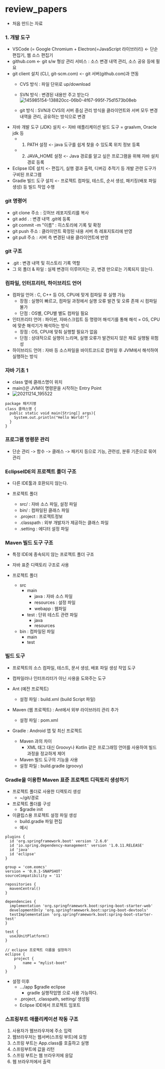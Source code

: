 # review_papers
  - 처음 만드는 자료

### 1. 개발 도구

  - VSCode (= Google Chromium + Electron(=JavaScript 라이브러리) <- 단순 편집기, 웹 소스 편집기
  - github.com <- git s/w 형상 관리 서비스 : 소스 변경 내역 관리, 소스 공유 등에 필요
  - git client  설치 (CLI, git-scm.com) <- git 서버(github.com)과 연동
    - CVS 방식 : 파일 단위로 up/download
    - SVN 방식 : 변경된 내용만 주고 받는다![145985154-138820cc-06b0-4f67-995f-75d1573b08eb](https://user-images.githubusercontent.com/96012916/145985478-58c420a3-c340-40f1-98fd-afa1f46468bb.png)

    - git 방식 : SVN과 CVS의 서버 중심 관리 방식을 클라이언트와 서버 모두 변경내역을 관리, 공유하는 방식으로 변경
  - 자바 개발 도구 (JDK) 설치 <- 자바 애플리케이션 빌드 도구 = graalvm, Oracle jdk 등
    - 1) PATH 설정 <- java 도구를 쉽게 찾을 수 있도록 위치 정보 등록
    - 2) JAVA_HOME 설정 <- Java 경로를 알고 싶은 프로그램을 위해 자바 설치경로 등록
  - Eclipse IDE 설치 <- 편집기, 실행 결과 출력, 디버깅 추적기 등 개발 관련 도구가 구비된 프로그램
  - Gradle 빌드 도구 설치 <- 프로젝트 컴파일, 테스트, 순서 생성, 패키징(배포 파일 생성) 등 빌드 작업 수행

### git 명령어

  - git clone 주소 : 깃허브 레포지토리를 복사
  - git add . : 변경 내역 .git에 등록
  - git commit -m "이름" : 히스토리에 기록 및 확정
  - git push 주소 : 클라이언트 확정된 내용 서버 측 레포지토리에 반영
  - git pull 주소 : 서버 측 변경된 내용 클라이언트에 반영

### git 구조

  - .git : 변경 내역 및 히스토리 기록 역할
  - 그 외 폴더 & 파일 : 실제 변경이 이루어지는 곳, 변경 만으로는 기록되지 않는다.

### 컴파일, 인터프리터, 하이브리드 언어

  - 컴파일 언어 : C, C++ 등 OS, CPU에 맞게 컴파일 후 실행 가능
    - 장점 : 실행이 빠르고, 컴파일 과정에서 실행 오류 발견 및 오류 존재 시 컴파일 불가
    - 단점 : OS별, CPU별 별도 컴파일 필요
  - 인터프리터 언어 : 파이썬, 자바스크립트 등 명령어 해석기를 통해 해석 = OS, CPU에 맞춘 해석기가 해석하는 방식
    - 장점 : OS, CPU에 맞춰 실행할 필요가 없음
    - 단점 : 상대적으로 실행이 느리며, 실행 오류가 발견되지 않은 채로 실행될 위험성
  - 하이브리드 언어 : 자바 등 소스파일을 바이트코드로 컴파일 후 JVM에서 해석하여 실행하는 방식

### 자바 기초 1

  - class 옆에 클래스명이 위치
  - main()은 JVM이 명령문을 시작하는 Entry Point
  - ![20211214_195522](https://user-images.githubusercontent.com/96012916/145985154-138820cc-06b0-4f67-995f-75d1573b08eb.png)
  
  ```자바
  package 패키지명
  class 클래스명 {
    public static void main(String[] args){
      System.out.println("Hello World!")
    }
  }
  ```
  
### 프로그램 명령문 관리

  - 단순 관리 -> 함수 -> 클래스 -> 패키지 등으로 기능, 관련성, 분류 기준으로 묶어 관리   

### EclipseIDE의 프로젝트 폴더 구조

  - 다른 IDE툴과 호환되지 않는다.

  - 프로젝트 폴더 
    - src/ : 자바 소스 파일, 설정 파일
    - bin/ : 컴파일된 클래스 파일 
    - .project : 프로젝트정보
    - .classpath : 외부 개발자가 제공하는 클래스 파일
    - .setting : 에디터 설정 파일

### Maven 빌드 도구 구조

  - 특정 IDE에 종속되지 않는 프로젝트 폴더 구조
  - 자바 표준 디렉토리 구조로 사용

  - 프로젝트 폴더
    - src
      - main
        - java : 자바 소스 파일
        - resources : 설정 파일
        - webapp : 웹파일
      - test : 단위 테스트 관련 파일
        - java 
        - resources
    - bin : 컴파일된 파일
      - main
      - test

### 빌드 도구

  - 프로젝트의 소스 컴파일, 테스트, 문서 생성, 배포 파일 생성 작업 도구
  - 컴파일러나 인터프리터가 아닌 사용을 도와주는 도구

  - Ant (예전 프로젝트)
    - 설정 파일 : build.xml (build Script 파일)
  - Maven (웹 프로젝트) : Ant에서 외부 라이브러리 관리 추가 
    - 설정 파일 : pom.xml
  - Gradle : Android 앱 및 최신 프로젝트
    - Maven 과의 차이
      - XML 태그 대신 Groovy나 Kotlin 같은 프로그래밍 언어를 사용하여 빌드 과정을 정교하게 제어
    - Maven 빌드 도구의 기능을 사용
    - 설정 파일 : build.gradle (groovy)

### Gradle을 이용한 Maven 표준 프로젝트 디릭토리 생성하기

  - 프로젝트 폴더로 사용한 디렉토리 생성
    - ~/git/경로
  - 프로젝트 폴더를 구성
    - $gradle init
  - 이클립스용 프로젝트 설정 파일 생성
    - build.gradle 파일 편집
    - 예시

```
plugins {
  id 'org.springframework.boot' version '2.6.0'
  id 'io.spring.dependency-management' version '1.0.11.RELEASE'
  id 'java'
  id 'eclipse'
}

group = 'com.eomcs'
version = '0.0.1-SNAPSHOT'
sourceCompatibility = '11'

repositories {
  mavenCentral()
}

dependencies {
  implementation 'org.springframework.boot:spring-boot-starter-web'
  developmentOnly 'org.springframework.boot:spring-boot-devtools'
  testImplementation 'org.springframework.boot:spring-boot-starter-test'
}

test {
  useJUnitPlatform()
}

// eclipse 프로젝트 이름을 설정하기
eclipse {
    project {
        name = "mylist-boot"
    }
}
```
    
 - 설정 이후
    - .../app $gradle eclipse
      - gradle 실행작업명 으로 사용 가능하다.
    - .project, .classpath, setting/ 생성됨
    - Eclipse IDE에서 프로젝트 임포트

### 스프링부트 애플리케이션 작동 구조

  1. 사용자가 웹브라우저에 주소 입력
  2. 웹브라우저는 웹서버(스프링 부트)에 요청
  3. 스프링 부트는 App.class를 호출하고 실행
  4. 스프링부트에 값을 리턴
  5. 스프링 부트는 웹 브라우저에 응답
  6. 웹 브라우저에서 출력
